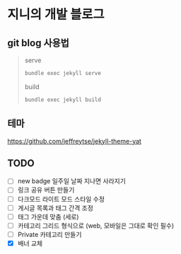# 지니의 개발 블로그

## git blog 사용법

> serve
>
> ```bash
> bundle exec jekyll serve
>```
>
> build
>
> ```bash
> bundle exec jekyll build
> ```

## 테마

<https://github.com/jeffreytse/jekyll-theme-yat>

## TODO

- [ ] new badge 일주일 날짜 지나면 사라지기
- [ ] 링크 공유 버튼 만들기
- [ ] 다크모드 라이트 모드 스타일 수정
- [ ] 게시글 목록과 태그 간격 조정
- [ ] 태그 가운데 맞춤 (세로)
- [ ] 카테고리 그리드 형식으로 (web, 모바일은 그대로 확인 필수)
- [ ] Private 카테고리 만들기
- [X] 배너 교체

